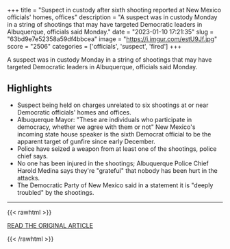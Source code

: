 +++
title = "Suspect in custody after sixth shooting reported at New Mexico officials' homes, offices"
description = "A suspect was in custody Monday in a string of shootings that may have targeted Democratic leaders in Albuquerque, officials said Monday."
date = "2023-01-10 17:21:35"
slug = "63bd9e7e52358a59df4bbcea"
image = "https://i.imgur.com/estU9Jf.jpg"
score = "2506"
categories = ['officials', 'suspect', 'fired']
+++

A suspect was in custody Monday in a string of shootings that may have targeted Democratic leaders in Albuquerque, officials said Monday.

## Highlights

- Suspect being held on charges unrelated to six shootings at or near Democratic officials' homes and offices.
- Albuquerque Mayor: "These are individuals who participate in democracy, whether we agree with them or not" New Mexico's incoming state house speaker is the sixth Democrat official to be the apparent target of gunfire since early December.
- Police have seized a weapon from at least one of the shootings, police chief says.
- No one has been injured in the shootings; Albuquerque Police Chief Harold Medina says they're "grateful" that nobody has been hurt in the attacks.
- The Democratic Party of New Mexico said in a statement it is "deeply troubled" by the shootings.

---

{{< rawhtml >}}
  <p class="article-category">
    <a target="_blank" href="https://www.nbcnews.com/news/us-news/suspect-custody-sixth-shooting-reported-new-mexico-officials-homes-off-rcna65017">READ THE ORIGINAL ARTICLE</a>
  </p>
{{< /rawhtml >}}
